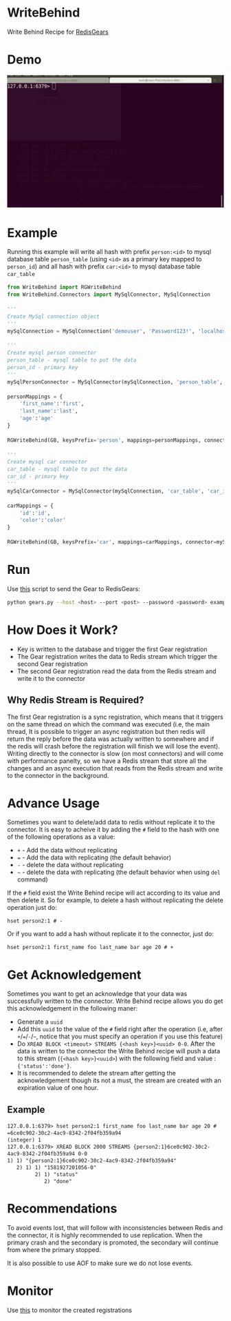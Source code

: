 # WriteBehind
Write Behind Recipe for [RedisGears](https://github.com/RedisGears/RedisGears)
# Demo
![WriteBehind demo](demo/WriteBehindDemo.gif)

# Example
Running this example will write all hash with prefix `person:<id>` to mysql database table `person_table` (using `<id>` as a primary key mapped to `person_id`) and all hash with prefix `car:<id>` to mysql database table `car_table`
```python
from WriteBehind import RGWriteBehind
from WriteBehind.Connectors import MySqlConnector, MySqlConnection

'''
Create MySql connection object
'''
mySqlConnection = MySqlConnection('demouser', 'Password123!', 'localhost:3306/test')

'''
Create mysql person connector
person_table - mysql table to put the data
person_id - primary key
'''
mySqlPersonConnector = MySqlConnector(mySqlConnection, 'person_table', 'person_id')

personMappings = {
	'first_name':'first',
	'last_name':'last',
	'age':'age'
}

RGWriteBehind(GB, keysPrefix='person', mappings=personMappings, connector=mySqlPersonConnector, name='PersonWriteBehind', version='99.99.99')

'''
Create mysql car connector
car_table - mysql table to put the data
car_id - primary key
'''
mySqlCarConnector = MySqlConnector(mySqlConnection, 'car_table', 'car_id')

carMappings = {
	'id':'id',
	'color':'color'
}

RGWriteBehind(GB, keysPrefix='car', mappings=carMappings, connector=mySqlCarConnector, name='CarsWriteBehind', version='99.99.99')
```
# Run
Use [this](https://github.com/RedisGears/RedisGears/blob/master/recipes/gears.py) script to send the Gear to RedisGears:
```bash
python gears.py --host <host> --port <post> --password <password> example.py REQUIREMENTS git+https://github.com/RedisGears/WriteBehind.git PyMySQL
```
# How Does it Work?
* Key is written to the database and trigger the first Gear registration
* The Gear registration writes the data to Redis stream which trigger the second Gear registration
* The second Gear registration read the data from the Redis stream and write it to the connector

## Why Redis Stream is Required?
The first Gear registration is a sync registration, which means that it triggers on the same thread on which the command was executed (i.e, the main thread, It is possible to trigger an async registration but then redis will return the reply before the data was actually written to somewhere and if the redis will crash before the registration will finish we will lose the event). Writing directly to the connector is slow (on most connectors) and will come with performance panelty, so we have a Redis stream that store all the changes and an async execution that reads from the Redis stream and write to the connector in the background.

# Advance Usage
Sometimes you want to delete/add data to redis without replicate it to the connector. It is easy to acheive it by adding the `#` field to the hash with one of the following operations as a value:
* `+` - Add the data without replicating
* `=` - Add the data with replicating (the default behavior)
* `-` - delete the data without replicating
* `~` - delete the data with replicating (the default behavior when using `del` command)

If the `#` field exist the Write Behind recipe will act according to its value and then delete it. So for example, to delete a hash without replicating the delete operation just do:
```
hset person2:1 # -
```

Or if you want to add a hash without replicate it to the connector, just do:
```
hset person2:1 first_name foo last_name bar age 20 # +
```

# Get Acknowledgement
Sometimes you want to get an acknowledge that your data was successfully written to the connector. Write Behind recipe allows you do get this acknowledgement in the following maner:
* Generate a `uuid`
* Add this `uuid` to the value of the `#` field right after the operation (i.e, after `+`/`=`/`-`/`~`, notice that you must specify an operation if you use this feature)
* Do `XREAD BLOCK <timeout> STREAMS {<hash key>}<uuid> 0-0`. After the data is written to the connector the Write Behind recipe will push a data to this stream (`{<hash key>}<uuid>`) with the following field and value : `{'status':'done'}`.
* It is recommended to delete the stream after getting the acknowledgement though its not a must, the stream are created with an expiration value of one hour.

## Example
```
127.0.0.1:6379> hset person2:1 first_name foo last_name bar age 20 # =6ce0c902-30c2-4ac9-8342-2f04fb359a94
(integer) 1
127.0.0.1:6379> XREAD BLOCK 2000 STREAMS {person2:1}6ce0c902-30c2-4ac9-8342-2f04fb359a94 0-0
1) 1) "{person2:1}6ce0c902-30c2-4ac9-8342-2f04fb359a94"
   2) 1) 1) "1581927201056-0"
         2) 1) "status"
            2) "done"
```

# Recommendations
To avoid events lost, that will follow with inconsistencies between Redis and the connector, it is highly recommended to use replication. When the primary crash and the secondary is promoted, the secondary will continue from where the primary stopped.

It is also possible to use AOF to make sure we do not lose events.

# Monitor
Use [this](https://github.com/RedisGears/RedisGearsMonitor) to monitor the created registrations
